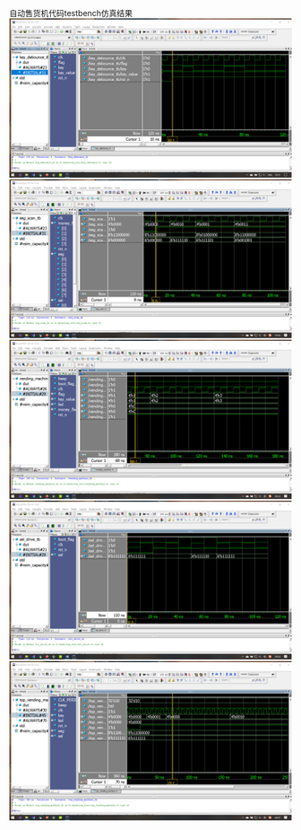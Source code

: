 自动售货机代码testbench仿真结果
![](https://github.com/lizejia2361/-/blob/main/NOTE5/%E6%8C%89%E9%94%AE%E6%B6%88%E6%8A%96.png)
![](https://github.com/lizejia2361/-/blob/main/NOTE5/%E6%95%B0%E7%A0%81%E7%AE%A1%E6%89%AB%E6%8F%8F.png)
![](https://github.com/lizejia2361/-/blob/main/NOTE5/%E8%87%AA%E5%8A%A8%E5%94%AE%E8%B4%A7%E6%9C%BA%E9%80%BB%E8%BE%91.png)
![](https://github.com/lizejia2361/-/blob/main/NOTE5/%E9%80%89%E6%8B%A9%E4%BF%A1%E5%8F%B7%E9%A9%B1%E5%8A%A8.png)
![](https://github.com/lizejia2361/-/blob/main/NOTE5/%E9%A1%B6%E5%B1%82%E9%80%BB%E8%BE%91.png)
![]()
